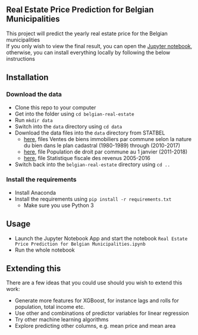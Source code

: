 Real Estate Price Prediction for Belgian Municipalities
-----------------------

This project will predict the yearly real estate price for the Belgian municipalities<br>
If you only wish to view the final result, you can open the [Jupyter notebook](https://github.com/alexbraila/belgian-real-estate/blob/master/Real%20Estate%20Price%20Prediction%20for%20Belgian%20Municipalities.ipynb), otherwise, you can install everything locally by following the below instructions

Installation
----------------------

### Download the data

* Clone this repo to your computer
* Get into the folder using `cd belgian-real-estate`
* Run `mkdir data`
* Switch into the `data` directory using `cd data`
* Download the data files into the `data` directory from STATBEL
   	* [here](https://statbel.fgov.be/fr/open-data?category=66), files Ventes de biens immobiliers par commune selon la nature du bien dans le plan cadastral (1980-1989) through (2010-2017)
	* [here](https://statbel.fgov.be/fr/themes/population/structure-de-la-population#figures), file Population de droit par commune au 1 janvier (2011-2018)
    * [here](https://statbel.fgov.be/fr/open-data?category=178), file Statistique fiscale des revenus 2005-2016
* Switch back into the `belgian-real-estate` directory using `cd ..`

### Install the requirements
 
* Install Anaconda
* Install the requirements using `pip install -r requirements.txt`
    * Make sure you use Python 3

Usage
-----------------------

* Launch the Jupyter Notebook App and start the notebook `Real Estate Price Prediction for Belgian Municipalities.ipynb`
* Run the whole notebook

Extending this
-----------------------

There are a few ideas that you could use should you wish to extend this work:
* Generate more features for XGBoost, for instance lags and rolls for population, total income etc.
* Use other and combinations of predictor variables for linear regression
* Try other machine learning algorithms
* Explore predicting other columns, e.g. mean price and mean area
